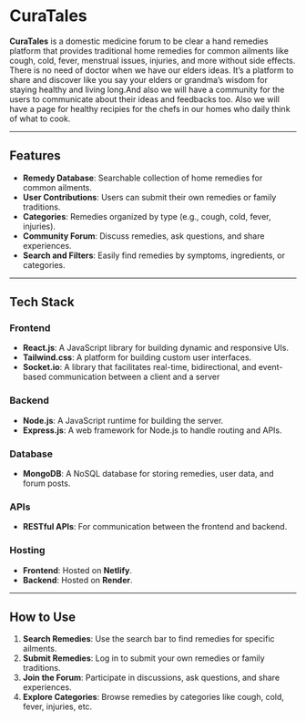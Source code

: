 # CuraTales

**CuraTales** is a domestic medicine forum to be clear a hand remedies platform that provides traditional home remedies for common ailments like cough, cold, fever, menstrual issues, injuries, and more without side effects. There is no need of doctor when we have our elders ideas. It’s a platform to share and discover like you say your elders or grandma’s wisdom for staying healthy and living long.And also we will have a community for the users to communicate about their ideas and feedbacks too. Also we will have a page for healthy recipies for the chefs in our homes who daily think of what to cook.

---

## **Features**
- **Remedy Database**: Searchable collection of home remedies for common ailments.
- **User Contributions**: Users can submit their own remedies or family traditions.
- **Categories**: Remedies organized by type (e.g., cough, cold, fever, injuries).
- **Community Forum**: Discuss remedies, ask questions, and share experiences.
- **Search and Filters**: Easily find remedies by symptoms, ingredients, or categories.

---

## **Tech Stack**
### **Frontend**
- **React.js**: A JavaScript library for building dynamic and responsive UIs.
- **Tailwind.css**: A platform for building custom user interfaces.
- **Socket.io**:  A library that facilitates real-time, bidirectional, and event-based communication between a client and a server

### **Backend**
- **Node.js**: A JavaScript runtime for building the server.
- **Express.js**: A web framework for Node.js to handle routing and APIs.

### **Database**
- **MongoDB**: A NoSQL database for storing remedies, user data, and forum posts.

### **APIs**
- **RESTful APIs**: For communication between the frontend and backend.

### **Hosting**
- **Frontend**: Hosted on **Netlify**.
- **Backend**: Hosted on **Render**.

---

## **How to Use**
1. **Search Remedies**: Use the search bar to find remedies for specific ailments.
2. **Submit Remedies**: Log in to submit your own remedies or family traditions.
3. **Join the Forum**: Participate in discussions, ask questions, and share experiences.
4. **Explore Categories**: Browse remedies by categories like cough, cold, fever, injuries, etc.

